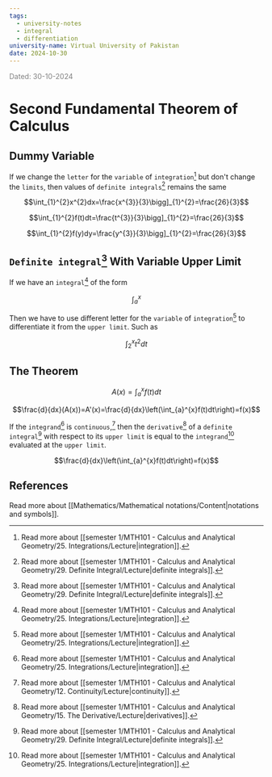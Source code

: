 ```yaml
---
tags:
  - university-notes
  - integral
  - differentiation
university-name: Virtual University of Pakistan
date: 2024-10-30
---
```


<span style="color: gray;">Dated: 30-10-2024</span>

# Second Fundamental Theorem of Calculus

## Dummy Variable

If we change the `letter` for the `variable` of `integration`[^1] but don't change the `limits`, then values of `definite integrals`[^2] remains the same  

$$\int_{1}^{2}x^{2}dx=\frac{x^{3}}{3}\bigg]_{1}^{2}=\frac{26}{3}$$

$$\int_{1}^{2}f(t)dt=\frac{t^{3}}{3}\bigg]_{1}^{2}=\frac{26}{3}$$

$$\int_{1}^{2}f(y)dy=\frac{y^{3}}{3}\bigg]_{1}^{2}=\frac{26}{3}$$

## `Definite integral`[^2] With Variable Upper Limit

If we have an `integral`[^1] of the form  

$$\int^x_a$$

Then we have to use different letter for the `variable` of `integration`[^1] to differentiate it from the `upper limit`. Such as

$$\int_{2}^{x}t^{2}dt$$

## The Theorem

$$A(x)=\int_{a}^{x}f(t)dt$$

$$\frac{d}{dx}(A(x))=A'(x)=\frac{d}{dx}\left(\int_{a}^{x}f(t)dt\right)=f(x)$$

If the `integrand`[^1] is `continuous`,[^3] then the `derivative`[^4] of a `definite integral`[^2] with respect to its `upper limit` is equal to the `integrand`[^1] evaluated at the `upper limit`.  

$$\frac{d}{dx}\left(\int_{a}^{x}f(t)dt\right)=f(x)$$

## References

Read more about [[Mathematics/Mathematical notations/Content|notations and symbols]].

[^1]: Read more about [[semester 1/MTH101 - Calculus and Analytical Geometry/25. Integrations/Lecture|integration]].
[^2]: Read more about [[semester 1/MTH101 - Calculus and Analytical Geometry/29. Definite Integral/Lecture|definite integrals]].
[^3]: Read more about [[semester 1/MTH101 - Calculus and Analytical Geometry/12. Continuity/Lecture|continuity]].
[^4]: Read more about [[semester 1/MTH101 - Calculus and Analytical Geometry/15. The Derivative/Lecture|derivatives]].